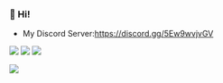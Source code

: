 ### 👋 Hi!
+ My Discord Server:https://discord.gg/5Ew9wvjvGV
<img src="https://github-readme-stats.vercel.app/api/top-langs/?username=nomu-3&layout=compact&langs_count=10&theme=cobalt">
<img src="https://github-readme-stats.vercel.app/api?username=nomu-3&show_icons=true&count_private=true&include_all_commits=true&theme=cobalt">
<img src="https://github-profile-trophy.vercel.app/?username=nomu-3&theme=nord">

![](https://github-profile-summary-cards.vercel.app/api/cards/profile-details?username=nomu-3&theme=solarized_dark)
